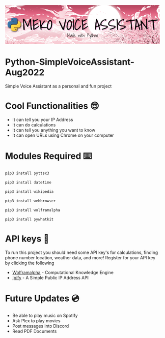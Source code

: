 <img src=Meko.png>

# Python-SimpleVoiceAssistant-Aug2022
Simple Voice Assistant as a personal and fun project

# Cool Functionalities 😎
- It can tell you your IP Address
- It can do calculations
- It can tell you anything you want to know
- It can open URLs using Chrome on your computer

# Modules Required ⌨️
```
pip3 install pyttsx3
```
```
pip3 install datetime
```
```
pip3 install wikipedia
```
```
pip3 install webbrowser
```
```
pip3 install wolframalpha
```
```
pip3 install pywhatkit
```

# API keys 🔑
To run this project you should need some API key's for calculations, finding phone number location, weather data, and more! Register for your API key by clicking the following
- [Wolframalpha](https://www.wolframalpha.com/) - Computational Knowledge Engine
- [Ipify](https://www.ipify.org/) - A Simple Public IP Address API

# Future Updates 💿
- Be able to play music on Spotify
- Ask Plex to play movies
- Post messages into Discord
- Read PDF Documents

